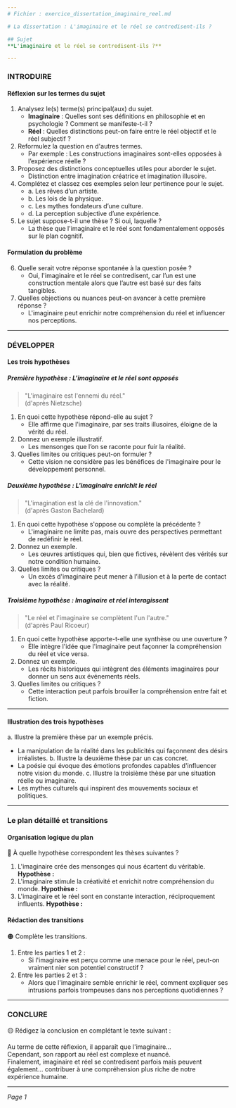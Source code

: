 ```yaml
---
# Fichier : exercice_dissertation_imaginaire_reel.md

# La dissertation : L'imaginaire et le réel se contredisent-ils ?

## Sujet
**L'imaginaire et le réel se contredisent-ils ?**

---
```


### INTRODUIRE

#### Réflexion sur les termes du sujet

1. Analysez le(s) terme(s) principal(aux) du sujet.
   - **Imaginaire** : Quelles sont ses définitions en philosophie et en psychologie ? Comment se manifeste-t-il ?
   - **Réel** : Quelles distinctions peut-on faire entre le réel objectif et le réel subjectif ?
2. Reformulez la question en d'autres termes.
   - Par exemple : Les constructions imaginaires sont-elles opposées à l’expérience réelle ?
3. Proposez des distinctions conceptuelles utiles pour aborder le sujet.
   - Distinction entre imagination créatrice et imagination illusoire.
4. Complétez et classez ces exemples selon leur pertinence pour le sujet.
   - a. Les rêves d’un artiste.  
   - b. Les lois de la physique.  
   - c. Les mythes fondateurs d’une culture.  
   - d. La perception subjective d’une expérience.  
5. Le sujet suppose-t-il une thèse ? Si oui, laquelle ?  
   - La thèse que l'imaginaire et le réel sont fondamentalement opposés sur le plan cognitif.

#### Formulation du problème

6. Quelle serait votre réponse spontanée à la question posée ?
   - Oui, l'imaginaire et le réel se contredisent, car l’un est une construction mentale alors que l’autre est basé sur des faits tangibles.
7. Quelles objections ou nuances peut-on avancer à cette première réponse ?
   - L'imaginaire peut enrichir notre compréhension du réel et influencer nos perceptions.

---

### DÉVELOPPER

#### Les trois hypothèses

##### Première hypothèse : L'imaginaire et le réel sont opposés

> "L'imaginaire est l'ennemi du réel."  
> (d'après Nietzsche)

1. En quoi cette hypothèse répond-elle au sujet ?
   - Elle affirme que l'imaginaire, par ses traits illusoires, éloigne de la vérité du réel.
2. Donnez un exemple illustratif.
   - Les mensonges que l’on se raconte pour fuir la réalité.
3. Quelles limites ou critiques peut-on formuler ?
   - Cette vision ne considère pas les bénéfices de l'imaginaire pour le développement personnel.

##### Deuxième hypothèse : L'imaginaire enrichit le réel

> "L'imagination est la clé de l'innovation."  
> (d'après Gaston Bachelard)

1. En quoi cette hypothèse s'oppose ou complète la précédente ?
   - L'imaginaire ne limite pas, mais ouvre des perspectives permettant de redéfinir le réel.
2. Donnez un exemple.
   - Les œuvres artistiques qui, bien que fictives, révèlent des vérités sur notre condition humaine.
3. Quelles limites ou critiques ?
   - Un excès d'imaginaire peut mener à l’illusion et à la perte de contact avec la réalité.

##### Troisième hypothèse : Imaginaire et réel interagissent

> "Le réel et l'imaginaire se complètent l'un l'autre."  
> (d'après Paul Ricoeur)

1. En quoi cette hypothèse apporte-t-elle une synthèse ou une ouverture ?
   - Elle intègre l'idée que l'imaginaire peut façonner la compréhension du réel et vice versa.
2. Donnez un exemple.
   - Les récits historiques qui intègrent des éléments imaginaires pour donner un sens aux événements réels.
3. Quelles limites ou critiques ?
   - Cette interaction peut parfois brouiller la compréhension entre fait et fiction.

---

#### Illustration des trois hypothèses

a. Illustre la première thèse par un exemple précis.
   - La manipulation de la réalité dans les publicités qui façonnent des désirs irréalistes.
b. Illustre la deuxième thèse par un cas concret.
   - La poésie qui évoque des émotions profondes capables d'influencer notre vision du monde.
c. Illustre la troisième thèse par une situation réelle ou imaginaire.
   - Les mythes culturels qui inspirent des mouvements sociaux et politiques.

---

### Le plan détaillé et transitions

#### Organisation logique du plan

🔴 À quelle hypothèse correspondent les thèses suivantes ?

1. L'imaginaire crée des mensonges qui nous écartent du véritable.
   **Hypothèse :**
2. L'imaginaire stimule la créativité et enrichit notre compréhension du monde.
   **Hypothèse :**
3. L'imaginaire et le réel sont en constante interaction, réciproquement influents.
   **Hypothèse :**

#### Rédaction des transitions

🟠 Complète les transitions.

1. Entre les parties 1 et 2 :  
   - Si l'imaginaire est perçu comme une menace pour le réel, peut-on vraiment nier son potentiel constructif ?
2. Entre les parties 2 et 3 :  
   - Alors que l'imaginaire semble enrichir le réel, comment expliquer ses intrusions parfois trompeuses dans nos perceptions quotidiennes ?

---

### CONCLURE

🟡 Rédigez la conclusion en complétant le texte suivant :

Au terme de cette réflexion, il apparaît que l'imaginaire…  
Cependant, son rapport au réel est complexe et nuancé.  
Finalement, imaginaire et réel se contredisent parfois mais peuvent également… contribuer à une compréhension plus riche de notre expérience humaine.

--- 

*Page 1*